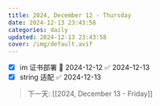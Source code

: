 ```yaml
---
title: 2024, December 12 - Thursday
date: 2024-12-13 23:43:58
categories: daily
updated: 2024-12-13 23:43:58
cover: /img/default.avif
---
```

- [x] im 证书部署 📅 2024-12-12 ✅ 2024-12-13
- [x] string 适配 ✅ 2024-12-13

> 下一天: [[2024, December 13 - Friday]]
